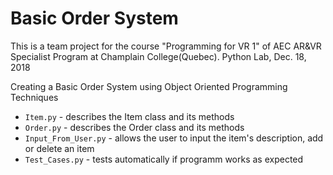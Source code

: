 # Basic Order System #
This is a team project for the course "Programming for VR 1" of AEC AR&VR Specialist Program at Champlain College(Quebec).
Python Lab, Dec. 18, 2018

Creating a Basic Order System using Object Oriented Programming Techniques

- `Item.py` - describes the Item class and its methods
- `Order.py` - describes the Order class and its methods
- `Input_From_User.py` - allows the user to input the item's description, add or delete an item
- `Test_Cases.py` - tests automatically if programm works as expected


